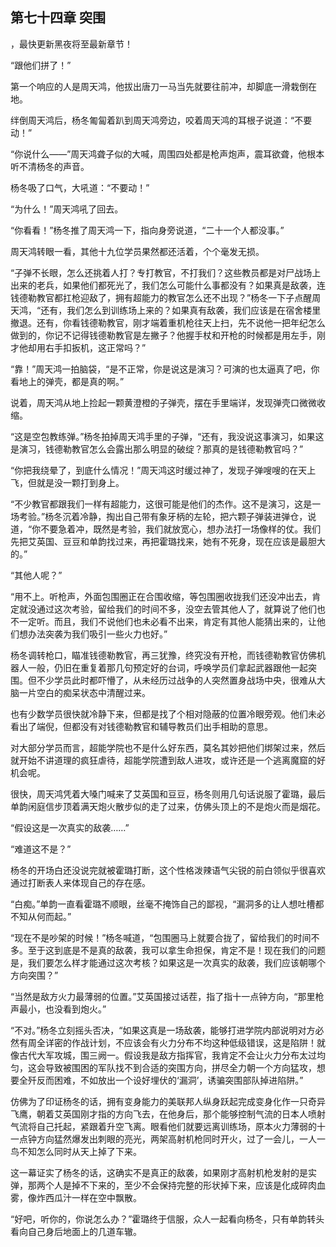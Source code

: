 ## 第七十四章 突围
，最快更新黑夜将至最新章节！

“跟他们拼了！”

第一个响应的人是周天鸿，他拔出唐刀一马当先就要往前冲，却脚底一滑栽倒在地。

绊倒周天鸿后，杨冬匍匐着趴到周天鸿旁边，咬着周天鸿的耳根子说道：“不要动！”

“你说什么――”周天鸿聋子似的大喊，周围四处都是枪声炮声，震耳欲聋，他根本听不清杨冬的声音。

杨冬吸了口气，大吼道：“不要动！”

“为什么！”周天鸿吼了回去。

“你看看！”杨冬推了周天鸿一下，指向身旁说道，“二十一个人都没事。”

周天鸿转眼一看，其他十九位学员果然都还活着，个个毫发无损。

“子弹不长眼，怎么还挑着人打？专打教官，不打我们？这些教员都是对尸战场上出来的老兵，如果他们都死光了，我们怎么可能什么事都没有？如果真是敌袭，连钱德勒教官都扛枪迎敌了，拥有超能力的教官怎么还不出现？”杨冬一下子点醒周天鸿，“还有，我们怎么到训练场上来的？如果真有敌袭，我们应该是在宿舍楼里撤退。还有，你看钱德勒教官，刚才端着重机枪往天上扫，先不说他一把年纪怎么做到的，你记不记得钱德勒教官是左撇子？他握手杖和开枪的时候都是用左手，刚才他却用右手扣扳机，这正常吗？”

“靠！”周天鸿一拍脑袋，“是不正常，你是说这是演习？可演的也太逼真了吧，你看地上的弹壳，都是真的啊。”

说着，周天鸿从地上捡起一颗黄澄橙的子弹壳，摆在手里端详，发现弹壳口微微收缩。

“这是空包教练弹。”杨冬拍掉周天鸿手里的子弹，“还有，我没说这事演习，如果这是演习，钱德勒教官怎么会露出那么明显的破绽？那真的是钱德勒教官吗？”

“你把我绕晕了，到底什么情况！”周天鸿这时缓过神了，发现子弹嗖嗖的在天上飞，但就是没一颗打到身上。

“不少教官都跟我们一样有超能力，这很可能是他们的杰作。这不是演习，这是一场考验。”杨冬沉着冷静，掏出自己带有象牙柄的左轮，把六颗子弹装进弹仓，说道，“你不要急着冲，既然是考验，我们就放宽心，想办法打一场像样的仗。我们先把艾英国、豆豆和单韵找过来，再把霍璐找来，她有不死身，现在应该是最胆大的。”

“其他人呢？”

“用不上。听枪声，外面包围圈正在合围收缩，等包围圈收拢我们还没冲出去，肯定就没通过这次考验，留给我们的时间不多，没空去管其他人了，就算说了他们也不一定听。而且，我们不说他们也未必看不出来，肯定有其他人能猜出来的，让他们想办法突袭为我们吸引一些火力也好。”

杨冬调转枪口，瞄准钱德勒教官，再三犹豫，终究没有开枪，而钱德勒教官仿佛机器人一般，仍旧在重复着那几句预定好的台词，呼唤学员们拿起武器跟他一起突围。但不少学员此时都吓懵了，从未经历过战争的人突然置身战场中央，很难从大脑一片空白的痴呆状态中清醒过来。

也有少数学员很快就冷静下来，但都是找了个相对隐蔽的位置冷眼旁观。他们未必看出了端倪，但都没有对钱德勒教官和辅导教员们出手相助的意思。

对大部分学员而言，超能学院也不是什么好东西，莫名其妙把他们绑架过来，然后就开始不讲道理的疯狂虐待，超能学院遭到敌人进攻，或许还是一个逃离魔窟的好机会呢。

很快，周天鸿凭着大嗓门喊来了艾英国和豆豆，杨冬则用几句话说服了霍璐，最后单韵闲庭信步顶着满天炮火散步似的走了过来，仿佛头顶上的不是炮火而是烟花。

“假设这是一次真实的敌袭……”

“难道这不是？”

杨冬的开场白还没说完就被霍璐打断，这个性格泼辣语气尖锐的前白领似乎很喜欢通过打断表人来体现自己的存在感。

“白痴。”单韵一直看霍璐不顺眼，丝毫不掩饰自己的鄙视，“漏洞多的让人想吐槽都不知从何而起。”

“现在不是吵架的时候！”杨冬喊道，“包围圈马上就要合拢了，留给我们的时间不多。至于这到底是不是真的敌袭，我可以拿生命担保，肯定不是！现在我们的问题是，我们要怎么样才能通过这次考核？如果这是一次真实的敌袭，我们应该朝哪个方向突围？”

“当然是敌方火力最薄弱的位置。”艾英国接过话茬，指了指十一点钟方向，“那里枪声最小，也没看到炮火。”

“不对。”杨冬立刻摇头否决，“如果这真是一场敌袭，能够打进学院内部说明对方必然有周全详密的作战计划，不应该会有火力分布不均这种低级错误，这是陷阱！就像古代大军攻城，围三阙一。假设我是敌方指挥官，我肯定不会让火力分布太过均匀，这会导致被围困的军队找不到合适的突围方向，拼尽全力朝一个方向猛攻，想要全歼反而困难，不如放出一个设好埋伏的‘漏洞’，诱骗突围部队掉进陷阱。”

仿佛为了印证杨冬的话，拥有变身能力的美联邦人纵身跃起完成变身化作一只奇异飞鹰，朝着艾英国刚才指的方向飞去，在他身后，那个能够控制气流的日本人喷射气流将自己托起，紧跟着升空飞离。眼看他们就要远离训练场，原本火力薄弱的十一点钟方向猛然爆发出刺眼的亮光，两架高射机枪同时开火，过了一会儿，一人一鸟不知怎么同时从天上掉了下来。

这一幕证实了杨冬的话，这确实不是真正的敌袭，如果刚才高射机枪发射的是实弹，那两个人是掉不下来的，至少不会保持完整的形状掉下来，应该是化成碎肉血雾，像炸西瓜汁一样在空中飘散。

“好吧，听你的，你说怎么办？”霍璐终于信服，众人一起看向杨冬，只有单韵转头看向自己身后地面上的几道车辙。

